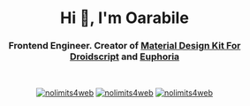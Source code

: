 <h1 align="center">Hi 👋, I'm Oarabile</h1>
<h3 align="center">Frontend Engineer. Creator of <a href="https://github.com/oarabiledev/Material3" target="_blank">Material Design Kit For Droidscript</a> and <a href="https://github.com/oarabiledev/Euphoria" target="_blank">Euphoria</a></h3>
<br/>
<p align="center"> <a href="mailto:oarabilekoore@protonmail.com" target="blank"><img src="https://img.shields.io/badge/ProtonMail-8B89CC?style=for-the-badge&logo=protonmail&logoColor=white" alt="nolimits4web" /></a> <a href="https://dev.to/oarabiledev" target="blank"><img src="https://img.shields.io/badge/dev.to-0A0A0A?style=for-the-badge&logo=dev.to&logoColor=white" alt="nolimits4web" /></a> <a href="https://www.instagram.com/oneofakind_tm/" target="blank"><img src="https://img.shields.io/badge/Instagram-E4405F?style=for-the-badge&logo=instagram&logoColor=white" alt="nolimits4web" /></a> </p>

